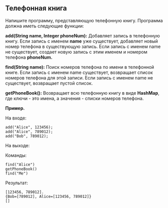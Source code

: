 ## Телефонная книга

Напишите программу, представляющую телефонную книгу. Программа должна иметь следующие функции:

**add(String name, Integer phoneNum):** Добавляет запись в телефонную книгу.
Если запись с именем **name** уже существует, добавляет новый номер телефона в существующую запись.
Если запись с именем name не существует, создает новую запись с этим именем и номером телефона **phoneNum.**

**find(String name):** Поиск номеров телефона по имени в телефонной книге.
Если запись с именем name существует, возвращает список номеров телефона для этой записи.
Если запись с именем name не существует, возвращает пустой список.

**getPhoneBook():** Возвращает всю телефонную книгу в виде **HashMap**, где ключи - это имена, а значения - списки номеров телефона.

**Пример.**

На входе:
```
add("Alice", 123456);   
add("Alice", 789012);   
add("Bob", 789012);
``` 
На выходе:

Команды:
```
find("Alice")
getPhoneBook()
find("Me")
```
Результат:
```
[123456, 789012]. 
{Bob=[789012], Alice=[123456, 789012]} 
[]
```
